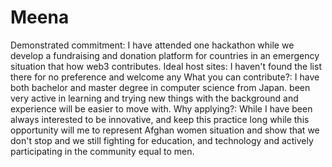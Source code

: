 # Meena

Demonstrated commitment: I have attended one hackathon while we develop a fundraising and donation platform for countries in an emergency situation that how web3 contributes.
Ideal host sites: I haven't found the list there for no preference and welcome any
What you can contribute?: I have both bachelor and master degree in computer science from Japan. been very active in learning and trying new things with the background and experience will be easier to move with.
Why applying?: While I have been always interested to be innovative, and keep this practice long while this opportunity will me to represent Afghan women situation and show that we don't stop and we still fighting for education, and technology and actively participating in the community equal to men.